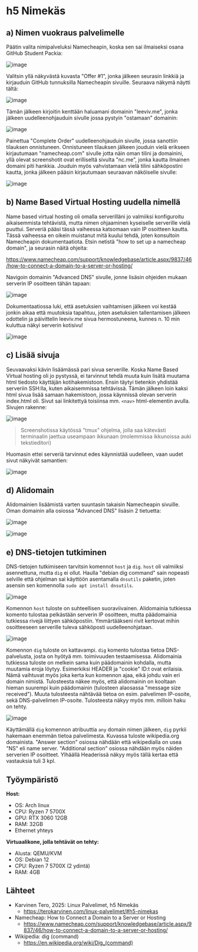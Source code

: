 # h5 Nimekäs

## a) Nimen vuokraus palvelimelle
Päätin valita nimipalveluksi Namecheapin, koska sen sai ilmaiseksi osana GitHub Student Packia:

![image](https://github.com/user-attachments/assets/b925f5a1-c840-4250-b362-4b357241225e)

Valitsin yllä näkyvästä kuvasta "Offer #1", jonka jälkeen seurasin linkkiä ja kirjauduin GitHub tunnuksilla Namecheapin sivuille. Seuraava näkymä näytti tältä:

![image](https://github.com/user-attachments/assets/4bc2f793-27af-4b85-88ea-6fef3b501eb7)

Tämän jälkeen kirjoitin kenttään haluamani domainin "leeviv.me", jonka jälkeen uudelleenohjauduin sivulle jossa pystyin "ostamaan" domainin:

![image](https://github.com/user-attachments/assets/c41d8ac0-0f96-4fee-b64d-5a78d2ca5851)

Painettua "Complete Order" uudelleenohjauduin sivulle, jossa sanottiin tilauksen onnistuneen.
Onnistuneen tilauksen jälkeen jouduin vielä erikseen kirjautumaan "namecheap.com" sivulle jotta näin oman tilini ja domainini, yllä olevat screenshotit ovat erilliseltä sivulta "nc.me", jonka kautta ilmainen domaini piti hankkia. 
Jouduin myös vahvistamaan vielä tilini sähköpostini kautta, jonka jälkeen pääsin kirjautumaan seuraavan näköiselle sivulle:

![image](https://github.com/user-attachments/assets/e64f7b0c-1a76-4198-93da-d3635ae8ab5b)

## b) Name Based Virtual Hosting uudella nimellä

Name based virtual hosting oli omalla serverilläni jo valmiiksi konfiguroitu aikaisemmista tehtävistä, mutta nimen ohjaaminen kyseiselle serverille vielä puuttui. Serveriä pääsi tässä vaiheessa katsomaan vain IP osoitteen kautta. 
Tässä vaiheessa en oikein muistanut mitä kuului tehdä, joten konsultoin Namecheapin dokumentaatiota. Etsin netistä "how to set up a namecheap domain", ja seurasin näitä ohjeita: 

https://www.namecheap.com/support/knowledgebase/article.aspx/9837/46/how-to-connect-a-domain-to-a-server-or-hosting/

Navigoin domainin "Advanced DNS" sivulle, jonne lisäsin ohjeiden mukaan serverin IP osoitteen tähän tapaan:

![image](https://github.com/user-attachments/assets/9ce2fab4-effb-44cd-9c76-a0614fd22047)

Dokumentaatiossa luki, että asetuksien vaihtamisen jälkeen voi kestää jonkin aikaa että muutoksia tapahtuu, joten asetuksien tallentamisen jälkeen odottelin ja päivittelin leeviv.me sivua hermostuneena, kunnes n. 10 min kuluttua näkyi serverin kotisivu!

![image](https://github.com/user-attachments/assets/87a0b206-661a-458f-8513-3ce978005637)

## c) Lisää sivuja

Seuvaavaksi kävin lisäämässä pari sivua serverille. Koska Name Based Virtual hosting oli jo pystyssä, ei tarvinnut tehdä muuta kuin lisätä muutama html tiedosto käyttäjän kotihakemistoon. Ensin täytyi tietenkin yhdistää serveriin SSH:lla, kuten aikaisemmissa tehtävissä. Tämän jälkeen loin kaksi html sivua lisää samaan hakemistoon, jossa käynnissä olevan serverin index.html oli. Sivut sai linkitettyä toisiinsa mm. `<nav>` html-elementin avulla.
Sivujen rakenne:

![image](https://github.com/user-attachments/assets/e778ba72-541d-4508-8971-bc5709bf3b80)

> Screenshotissa käytössä "tmux" ohjelma, jolla saa kätevästi terminaalin jaettua useampaan ikkunaan (molemmissa ikkunoissa auki tekstieditori)

Huomasin ettei serveriä tarvinnut edes käynnistää uudelleen, vaan uudet sivut näkyivät samantien:

![image](https://github.com/user-attachments/assets/287974d9-1fd8-43c7-90a1-3163b8004a03)

## d) Alidomain

Alidomainien lisäämistä varten suuntasin takaisin Namecheapin sivuille. Oman domainin alla osiossa "Advanced DNS" lisäsin 2 tietuetta:

![image](https://github.com/user-attachments/assets/a5431848-e765-4f9c-9f12-c0c8b9fad1ad)

![image](https://github.com/user-attachments/assets/ea0a51ff-f626-4b42-8a74-89f6d874c76b)

## e) DNS-tietojen tutkiminen

DNS-tietojen tutkimiseen tarvitsin komennot `host` ja `dig`. `host` oli valmiiksi asennettuna, mutta `dig` ei ollut. Haulla "debian dig command" sain nopeasti selville että ohjelman sai käyttöön asentamalla `dnsutils` paketin, joten asensin sen komennolla `sudo apt install dnsutils`.

![image](https://github.com/user-attachments/assets/47bcbd2c-b7a7-4387-8ec7-2cb2d4b7cb04)

Komennon `host` tuloste on suhteellisen suoraviivainen. Alidomainia tutkiessa komento tulostaa pelkästään serverin IP osoitteen, mutta päädomainia tutkiessa rivejä liittyen sähköpostiin. Ymmärtääkseni rivit kertovat mihin osoitteeseen serverille tuleva sähköposti uudelleenohjataan. 

![image](https://github.com/user-attachments/assets/e254f50f-844d-40ba-a6d0-2da59cc6ac57)

Komennon `dig` tuloste on kattavampi. `dig` komento tulostaa tietoa DNS-palvelusta, josta on hyötyä mm. toimivuuden testaamisessa. Alidomainia tutkiessa tuloste on melkein sama kuin päädomainin kohdalla, mutta muutamia eroja löytyy. Esimerkiksi HEADER ja "cookie" ID:t ovat erilaisia. Nämä vaihtuvat myös joka kerta kun komennon ajaa, eikä johdu vain eri domain nimistä. Tulosteesta näkee myös, että alidomainin on kooltaan hieman suurempi kuin päädomainin (tulosteen alaosassa "message size received"). Muuta tulosteesta nähtävää tietoa on esim. palvelimen IP-osoite, sekä DNS-palvelimen IP-osoite. Tulosteesta näkyy myös mm. milloin haku on tehty. 

![image](https://github.com/user-attachments/assets/3728184b-8111-4a50-a3ab-389c7557e6a0)

Käyttämällä `dig` komennon atribuuttia `any` domain nimen jälkeen, `dig` pyrkii hakemaan enemmän tietoa palvelimesta. Kuvassa tuloste wikipedia.org domainista. "Answer section" osiossa nähdään että wikipedialla on usea "NS" eli name server. "Additional section" osiossa nähdään myös näiden serverien IP osoitteet. Ylhäällä Headerissä näkyy myös tällä kertaa että vastauksia tuli 3 kpl.

## Työympäristö

__Host:__
- OS: Arch linux
- CPU: Ryzen 7 5700X
- GPU: RTX 3060 12GB
- RAM: 32GB
- Ethernet yhteys

__Virtuaalikone, jolla tehtävät on tehty:__
- Alusta: QEMU/KVM
- OS: Debian 12
- CPU: Ryzen 7 5700X (2 ydintä)
- RAM: 4GB

## Lähteet
- Karvinen Tero, 2025: Linux Palvelimet, h5 Nimekäs
  - https://terokarvinen.com/linux-palvelimet/#h5-nimekas
- Namecheap: How to Connect a Domain to a Server or Hosting
  - https://www.namecheap.com/support/knowledgebase/article.aspx/9837/46/how-to-connect-a-domain-to-a-server-or-hosting/
- Wikipedia: dig (command)
  - https://en.wikipedia.org/wiki/Dig_(command)
